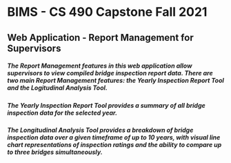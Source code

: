 # BIMS - CS 490 Capstone Fall 2021
## Web Application - Report Management for Supervisors

##### The Report Management features in this web application allow supervisors to view compiled bridge inspection report data. There are two main Report Management features: the Yearly Inspection Report Tool and the Logitudinal Analysis Tool. 

##### The Yearly Inspection Report Tool provides a summary of all bridge inspection data for the selected year. 

##### The Longitudinal Analysis Tool provides a breakdown of bridge inspection data over a given timeframe of up to 10 years, with visual line chart representations of inspection ratings and the ability to compare up to three bridges simultaneously.